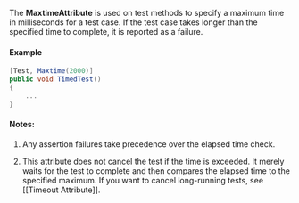 The <b>MaxtimeAttribute</b> is used on test methods to specify a maximum time 
in milliseconds for a test case. If the test case takes longer than the 
specified time to complete, it is reported as a failure.
   
#### Example

```C#
[Test, Maxtime(2000)]
public void TimedTest()
{
    ...
}
```

#### Notes:

1. Any assertion failures take precedence over the elapsed time check.

2. This attribute does not cancel the test if the time
   is exceeded. It merely waits for the test to complete and then
   compares the elapsed time to the specified maximum. If you want to
   cancel long-running tests, see [[Timeout Attribute]].
